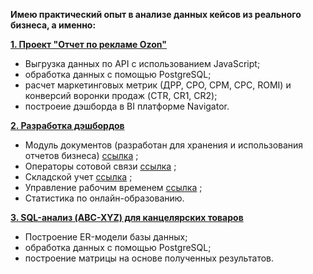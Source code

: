 **Имею практический опыт в анализе данных кейсов из реального бизнеса, а именно:**

[**1. Проект "Отчет по рекламе Ozon"**](https://github.com/Polina-Smirnova22/Date_Analysis/tree/main/Проект%20%22Отчет%20по%20рекламе%20Ozon%22)
  - Выгрузка данных по API с использованием JavaScript;
  - обработка данных с помощью PostgreSQL;
  - расчет маркетинговых метрик (ДРР, CPO, CPM, CPC, ROMI) и конверсий воронки продаж (CTR, CR1, CR2);
  - построеие дэшборда в BI платформе Navigator.

[**2. Разработка дэшбордов**](https://github.com/Polina-Smirnova22/Dashboards)
  - Модуль документов (разработан для хранения и использования отчетов бизнеса) [ссылка](https://github.com/Polina-Smirnova22/Dashboards/tree/main/Модуль%20документов) ;
  - Операторы сотовой связи [ссылка](https://github.com/Polina-Smirnova22/Dashboards/tree/main/Операторы%20сотовой%20связи) ;
  - Складской учет [ссылка](https://github.com/Polina-Smirnova22/Dashboards/tree/main/Складской%20учет) ;
  - Управление рабочим временем [ссылка](https://github.com/Polina-Smirnova22/Dashboards/tree/main/Управление%20рабочим%20временем) ;
  - Статистика по онлайн-образованию.

[**3. SQL-анализ (ABC-XYZ) для канцелярских товаров**](https://github.com/Polina-Smirnova22/Date_Analysis/tree/main/SQL-анализ%20(ABC-XYZ)%20для%20канцелярских%20товаров)
  - Построение ER-модели базы данных;
  - обработка данных с помощью PostgreSQL;
  - построение матрицы на основе полученных результатов.


